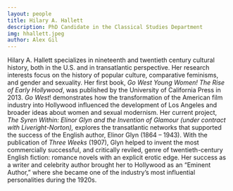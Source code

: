 ```yaml
---
layout: people
title: Hilary A. Hallett	
description: PhD Candidate in the Classical Studies Department
img: hhallett.jpeg
author: Alex Gil
---
```


Hilary A. Hallett specializes in nineteenth and twentieth century cultural history, both in the U.S. and in transatlantic perspective.   Her research interests focus on the history of popular culture, comparative feminisms, and gender and sexuality.  Her first book, <em>Go West Young Women! The Rise of Early Hollywood</em>, was published by the University of California Press in 2013.  <em>Go West</em>! demonstrates how the transformation of the American film industry into Hollywood influenced the development of Los Angeles and broader ideas about women and sexual modernism.  Her current project, <em>The Syren Within: Elinor Glyn and the Invention of Glamour </em><em>(under contract with Liveright-Norton), </em>explores the transatlantic networks that supported the success of the English author, Elinor Glyn (1864 – 1943).  With the publication of <em>Three Weeks</em> (1907), Glyn helped to invent the most commercially successful, and critically reviled, genre of twentieth-century English fiction: romance novels with an explicit erotic edge.  Her success as a writer and celebrity author brought her to Hollywood as an “Eminent Author,” where she became one of the industry’s most influential personalities during the 1920s.